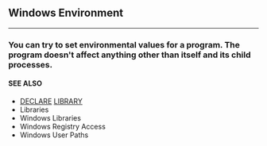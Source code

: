 ## Windows Environment
---

### You can try to set environmental values for a program. The program doesn't affect anything other than itself and its child processes.

#### SEE ALSO
* [DECLARE](./DECLARE.md) [LIBRARY](./LIBRARY.md)
* Libraries
* Windows Libraries
* Windows Registry Access
* Windows User Paths
